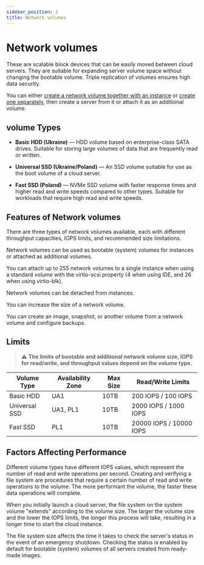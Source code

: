 ```yaml
---
sidebar_position: 2
title: Network volumes
---
```


# Network volumes

These are scalable block devices that can be easily moved between cloud servers. They are suitable for expanding server volume space without changing the bootable volume. Triple replication of volumes ensures high data security.

You can either [create a network volume together with an instance](/ua/control-panel/cloud-platform/instances/create-an-instance) or [create one separately](/ua/control-panel/cloud-platform/volumes/create-volume), then create a server from it or attach it as an additional volume.

## volume Types

- **Basic HDD (Ukraine)** — HDD volume based on enterprise-class SATA drives. Suitable for storing large volumes of data that are frequently read or written.

- **Universal SSD (Ukraine/Poland)** — An SSD volume suitable for use as the boot volume of a cloud server.

- **Fast SSD (Poland)** — NVMe SSD volume with faster response times and higher read and write speeds compared to other types. Suitable for workloads that require high read and write speeds.

## Features of Network volumes

There are three types of network volumes available, each with different throughput capacities, IOPS limits, and recommended size limitations.

Network volumes can be used as bootable (system) volumes for instances or attached as additional volumes.

You can attach up to 255 network volumes to a single instance when using a standard volume with the virtio-scsi property (4 when using IDE, and 26 when using virtio-blk).

Network volumes can be detached from instances.

You can increase the size of a network volume.

You can create an image, snapshot, or another volume from a network volume and configure backups.

## Limits

> :warning: **The limits of bootable and additional network volume size, IOPS for read/write, and throughput values depend on the volume type.**

| Volume Type   | Availability Zone | Max Size | Read/Write Limits |
|---------------|-------------------|---------|-------------------------|
| Basic HDD     | UA1               | 10TB    | 200 IOPS / 100 IOPS     |
| Universal SSD | UA1, PL1       | 10TB    | 2000 IOPS / 1000 IOPS   |
| Fast SSD      | PL1                 | 10TB    | 20000 IOPS / 10000 IOPS |

## Factors Affecting Performance

Different volume types have different IOPS values, which represent the number of read and write operations per second. Creating and verifying a file system are procedures that require a certain number of read and write operations to the volume. The more performant the volume, the faster these data operations will complete.

When you initially launch a cloud server, the file system on the system volume "extends" according to the volume size. The larger the volume size and the lower the IOPS limits, the longer this process will take, resulting in a longer time to start the cloud instance.

The file system size affects the time it takes to check the server's status in the event of an emergency shutdown. Checking the status is enabled by default for bootable (system) volumes of all servers created from ready-made images.
